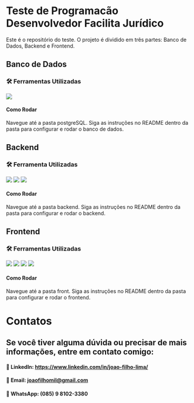 # Teste de Programacão Desenvolvedor Facilita Jurídico
Este é o repositório do teste. O projeto é dividido em três partes: Banco de Dados, Backend e Frontend.

## Banco de Dados
### :hammer_and_wrench: Ferramentas Utilizadas
<img src="https://img.shields.io/badge/PostgreSQL-316192?style=for-the-badge&logo=postgresql&logoColor=white" />

#### Como Rodar
Navegue até a pasta postgreSQL.
Siga as instruções no README dentro da pasta para configurar e rodar o banco de dados.

## Backend
### :hammer_and_wrench: Ferramenta Utilizadas
<img src="https://img.shields.io/badge/Node%20js-339933?style=for-the-badge&logo=nodedotjs&logoColor=white" />
<img src="https://img.shields.io/badge/Express%20js-000000?style=for-the-badge&logo=express&logoColor=white" />
<img src="https://img.shields.io/badge/JavaScript-323330?style=for-the-badge&logo=javascript&logoColor=F7DF1E" />

#### Como Rodar
Navegue até a pasta backend.
Siga as instruções no README dentro da pasta para configurar e rodar o backend.

## Frontend
### :hammer_and_wrench: Ferramentas Utilizadas
<img src="https://img.shields.io/badge/React-20232A?style=for-the-badge&logo=react&logoColor=61DAFB" />
<img src="https://img.shields.io/badge/Vite-B73BFE?style=for-the-badge&logo=vite&logoColor=FFD62E" />
<img src="https://img.shields.io/badge/JavaScript-323330?style=for-the-badge&logo=javascript&logoColor=F7DF1E" />
<img src="https://img.shields.io/badge/Sass-CC6699?style=for-the-badge&logo=sass&logoColor=white" />

#### Como Rodar
Navegue até a pasta front.
Siga as instruções no README dentro da pasta para configurar e rodar o frontend.

# Contatos

## Se você tiver alguma dúvida ou precisar de mais informações, entre em contato comigo:

#### :bust_in_silhouette: LinkedIn: https://www.linkedin.com/in/joao-filho-lima/
#### :email: Email: joaofilhomil@gmail.com
#### :iphone: WhatsApp: (085) 9 8102-3380
